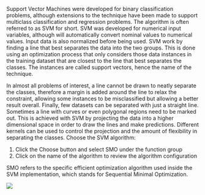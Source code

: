 Support Vector Machines were developed for binary classification problems, although extensions
to the technique have been made to support multiclass classification and regression problems.
The algorithm is often referred to as SVM for short. SVM was developed for numerical input
variables, although will automatically convert nominal values to numerical values. Input data is
also normalized before being used. SVM work by finding a line that best separates the data
into the two groups. This is done using an optimization process that only considers those data
instances in the training dataset that are closest to the line that best separates the classes. The
instances are called support vectors, hence the name of the technique.

In almost all problems of interest, a line cannot be drawn to neatly separate the classes,
therefore a margin is added around the line to relax the constraint, allowing some instances to
be misclassified but allowing a better result overall. Finally, few datasets can be separated with
just a straight line. Sometimes a line with curves or even polygonal regions need to be marked
out. This is achieved with SVM by projecting the data into a higher dimensional space in order
to draw the lines and make predictions. Different kernels can be used to control the projection
and the amount of flexibility in separating the classes. Choose the SVM algorithm:

1. Click the Choose button and select SMO under the function group
2. Click on the name of the algorithm to review the algorithm configuration

SMO refers to the specific efficient optimization algorithm used inside the SVM implementation, which stands for Sequential Minimal Optimization.

![](https://github.com/fenago/katacoda-scenarios/raw/master/machine-learning-mastery-weka/machine-learning-mastery-weka-chapter-17/steps/images/89.png)

